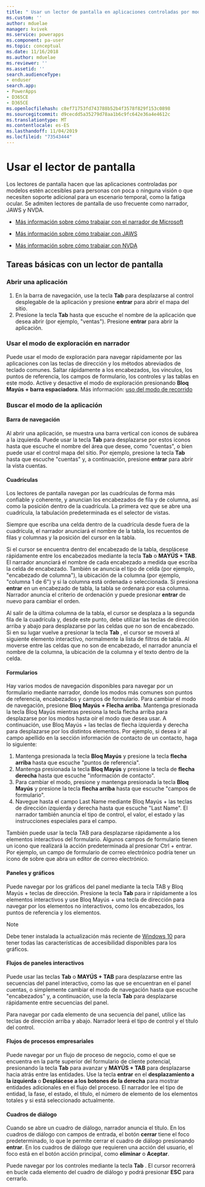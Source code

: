 ```yaml
---
title: " Usar un lector de pantalla en aplicaciones controladas por modelos | MicrosoftDocs"
ms.custom: ''
author: mduelae
manager: kvivek
ms.service: powerapps
ms.component: pa-user
ms.topic: conceptual
ms.date: 11/16/2018
ms.author: mduelae
ms.reviewer: ''
ms.assetid: ''
search.audienceType:
- enduser
search.app:
- PowerApps
- D365CE
- D365CE
ms.openlocfilehash: c8ef71753fd743788b52b4f3578f829f153c0898
ms.sourcegitcommit: d9cecdd5a35279d78aa1b6c9fc642e36a4e4612c
ms.translationtype: MT
ms.contentlocale: es-ES
ms.lasthandoff: 11/04/2019
ms.locfileid: "73543444"
---
```

# <a name="use-a-screen-reader"></a>Usar el lector de pantalla 


Los lectores de pantalla hacen que las aplicaciones controladas por modelos estén accesibles para personas con poca o ninguna visión o que necesiten soporte adicional para un escenario temporal, como la fatiga ocular. Se admiten lectores de pantalla de uso frecuente como narrador, JAWS y NVDA. 

- [Más información sobre cómo trabajar con el narrador de Microsoft](https://support.microsoft.com/help/22798)
- [Más información sobre cómo trabajar con JAWS](https://www.freedomscientific.com/Products/Blindness/JawsDocumentation)


- [Más información sobre cómo trabajar con NVDA](https://www.nvaccess.org/get-help/)


## <a name="basic-tasks-using-a-screen-reader"></a>Tareas básicas con un lector de pantalla 

### <a name="open-an-app"></a>Abrir una aplicación

1.  En la barra de navegación, use la tecla **Tab** para desplazarse al control desplegable de la aplicación y presione **entrar** para abrir el mapa del sitio.
2.  Presione la tecla **Tab** hasta que escuche el nombre de la aplicación que desea abrir (por ejemplo, "ventas"). Presione **entrar** para abrir la aplicación.

### <a name="use-scan-mode-in-narrator"></a>Usar el modo de exploración en narrador
Puede usar el modo de exploración para navegar rápidamente por las aplicaciones con las teclas de dirección y los métodos abreviados de teclado comunes. Saltar rápidamente a los encabezados, los vínculos, los puntos de referencia, los campos de formulario, los controles y las tablas en este modo. Active y desactive el modo de exploración presionando **Bloq Mayús + barra espaciadora**. Más información: [uso del modo de recorrido](https://support.microsoft.com/help/22809/windows-10-narrator-using-scan-mode)

### <a name="find-your-way-around-the-app"></a>Buscar el modo de la aplicación

#### <a name="navigation-bar"></a>Barra de navegación
Al abrir una aplicación, se muestra una barra vertical con iconos de subárea a la izquierda. Puede usar la tecla **Tab** para desplazarse por estos iconos hasta que escuche el nombre del área que desee, como "cuentas", o bien puede usar el control mapa del sitio. Por ejemplo, presione la tecla **Tab** hasta que escuche "cuentas" y, a continuación, presione **entrar** para abrir la vista cuentas.

#### <a name="grids"></a>Cuadrículas
Los lectores de pantalla navegan por las cuadrículas de forma más confiable y coherente, y anuncian los encabezados de fila y de columna, así como la posición dentro de la cuadrícula. La primera vez que se abre una cuadrícula, la tabulación predeterminada es el selector de vistas. 

Siempre que escriba una celda dentro de la cuadrícula desde fuera de la cuadrícula, el narrador anunciará el nombre de la tabla, los recuentos de filas y columnas y la posición del cursor en la tabla.

Si el cursor se encuentra dentro del encabezado de la tabla, desplácese rápidamente entre los encabezados mediante la tecla **Tab** o **MAYÚS + TAB**. El narrador anunciará el nombre de cada encabezado a medida que escriba la celda de encabezado. También se anuncia el tipo de celda (por ejemplo, "encabezado de columna"), la ubicación de la columna (por ejemplo, "columna 1 de 6") y si la columna está ordenada o seleccionada. Si presiona **entrar** en un encabezado de tabla, la tabla se ordenará por esa columna. Narrador anuncia el criterio de ordenación y puede presionar **entrar** de nuevo para cambiar el orden.

Al salir de la última columna de la tabla, el cursor se desplaza a la segunda fila de la cuadrícula y, desde este punto, debe utilizar las teclas de dirección arriba y abajo para desplazarse por las celdas que no son de encabezado. Si en su lugar vuelve a presionar la tecla **Tab** , el cursor se moverá al siguiente elemento interactivo, normalmente la lista de filtros de tabla. Al moverse entre las celdas que no son de encabezado, el narrador anuncia el nombre de la columna, la ubicación de la columna y el texto dentro de la celda.

#### <a name="forms"></a>Formularios
Hay varios modos de navegación disponibles para navegar por un formulario mediante narrador, donde los modos más comunes son puntos de referencia, encabezados y campos de formulario. Para cambiar el modo de navegación, presione **Bloq Mayús + Flecha arriba**. Mantenga presionada la tecla Bloq Mayús mientras presiona la tecla flecha arriba para desplazarse por los modos hasta oír el modo que desea usar. A continuación, use Bloq Mayús + las teclas de flecha izquierda y derecha para desplazarse por los distintos elementos. Por ejemplo, si desea ir al campo apellido en la sección información de contacto de un contacto, haga lo siguiente:

1.  Mantenga presionada la tecla **Bloq Mayús** y presione la tecla **flecha arriba** hasta que escuche "puntos de referencia".
2.  Mantenga presionada la tecla **Bloq Mayús** y presione la tecla de **flecha derecha** hasta que escuche "información de contacto".
3.  Para cambiar el modo, presione y mantenga presionada la tecla **Bloq Mayús** y presione la tecla **flecha arriba** hasta que escuche "campos de formulario".
4.  Navegue hasta el campo Last Name mediante Bloq Mayús + las teclas de dirección izquierda y derecha hasta que escuche "Last Name". El narrador también anuncia el tipo de control, el valor, el estado y las instrucciones especiales para el campo.

También puede usar la tecla TAB para desplazarse rápidamente a los elementos interactivos del formulario. Algunos campos de formulario tienen un icono que realizará la acción predeterminada al presionar Ctrl + entrar. Por ejemplo, un campo de formulario de correo electrónico podría tener un icono de sobre que abra un editor de correo electrónico. 

#### <a name="dashboardscharts"></a>Paneles y gráficos
Puede navegar por los gráficos del panel mediante la tecla TAB y Bloq Mayús + teclas de dirección. Presione la tecla **Tab** para ir rápidamente a los elementos interactivos y use Bloq Mayús + una tecla de dirección para navegar por los elementos no interactivos, como los encabezados, los puntos de referencia y los elementos.


> [!NOTE]
> Debe tener instalada la actualización más reciente de [Windows 10](https://www.microsoft.com/enable/products/windows10/default.aspx) para tener todas las características de accesibilidad disponibles para los gráficos.

#### <a name="interactive-dashboard-streams"></a>Flujos de paneles interactivos
Puede usar las teclas **Tab** o **MAYÚS + TAB** para desplazarse entre las secuencias del panel interactivo, como las que se encuentran en el panel cuentas, o simplemente cambiar el modo de navegación hasta que escuche "encabezados" y, a continuación, use la tecla **Tab** para desplazarse rápidamente entre secuencias del panel.

Para navegar por cada elemento de una secuencia del panel, utilice las teclas de dirección arriba y abajo. Narrador leerá el tipo de control y el título del control.

#### <a name="business-process-flows"></a>Flujos de procesos empresariales
Puede navegar por un flujo de proceso de negocio, como el que se encuentra en la parte superior del formulario de cliente potencial, presionando la tecla **Tab** para avanzar y **MAYÚS + TAB** para desplazarse hacia atrás entre las entidades. Use la tecla **entrar** en el **desplazamiento a la izquierda** o **Desplácese a los botones de la derecha** para mostrar entidades adicionales en el flujo del proceso. El narrador lee el tipo de entidad, la fase, el estado, el título, el número de elemento de los elementos totales y si está seleccionado actualmente.

#### <a name="dialog-boxes"></a>Cuadros de diálogo

Cuando se abre un cuadro de diálogo, narrador anuncia el título. En los cuadros de diálogo con campos de entrada, el botón **cerrar** tiene el foco predeterminado, lo que le permite cerrar el cuadro de diálogo presionando **entrar**. En los cuadros de diálogo que requieren una acción del usuario, el foco está en el botón acción principal, como **eliminar** o **Aceptar**.

Puede navegar por los controles mediante la tecla **Tab** . El cursor recorrerá en bucle cada elemento del cuadro de diálogo y podrá presionar **ESC** para cerrarlo.


